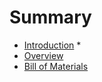 # Summary

* [Introduction](README.md)
   * 
* [Overview](overview.md)
* [Bill of Materials](bill_of_materials.md)


